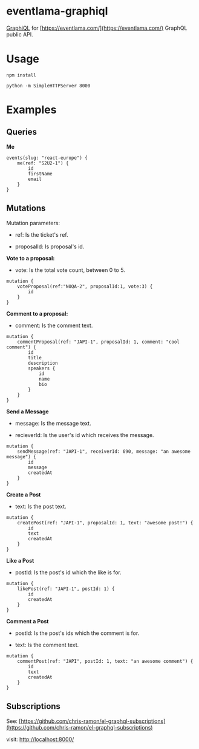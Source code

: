 # eventlama-graphiql
[GraphiQL](https://github.com/graphql/graphiql) for [https://eventlama.com/](https://eventlama.com/) GraphQL public API.

# Usage
```
npm install

python -m SimpleHTTPServer 8000
```

# Examples

## Queries

**Me**

```
events(slug: "react-europe") {
	me(ref: "S2U2-1") {
		id
		firstName
		email
	}
}
```

## Mutations

Mutation parameters:

- ref: Is the ticket's ref.

- proposalId: Is proposal's id.

**Vote to a proposal:**

- vote: Is the total vote count, between 0 to 5.

```
mutation {
	voteProposal(ref:"N0QA-2", proposalId:1, vote:3) {
		id
	}
}
```

**Comment to a proposal:**

- comment: Is the comment text.


```
mutation {
	commentProposal(ref: "JAPI-1", proposalId: 1, comment: "cool comment") {
		id
		title
		description
		speakers {
			id
			name
			bio
		}
	}
}
```

**Send a Message**

- message: Is the message text.

- recieverId: Is the user's id which receives the message.

```
mutation {
	sendMessage(ref: "JAPI-1", receiverId: 690, message: "an awesome message") {
		id
		message
		createdAt
	}
}
```

**Create a Post**

- text: Is the post text.

```
mutation {
	createPost(ref: "JAPI-1", proposalId: 1, text: "awesome post!") {
		id
		text
		createdAt
	}
}
```

**Like a Post**

- postId: Is the post's id which the like is for.

```
mutation {
	likePost(ref: "JAPI-1", postId: 1) {
		id
		createdAt
	}
}

```

**Comment a Post**

- postId: Is the post's ids which the comment is for.

- text: Is the comment text.

```
mutation {
	commentPost(ref: "JAPI", postId: 1, text: "an awesome comment") {
		id
		text
		createdAt
	}
}
```

## Subscriptions

See: [https://github.com/chris-ramon/el-graphql-subscriptions](https://github.com/chris-ramon/el-graphql-subscriptions)

visit: [http://localhost:8000/](http://localhost:8000/)
